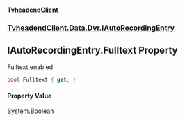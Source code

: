 #### [TvheadendClient](./index.md 'index')
### [TvheadendClient.Data.Dvr](./TvheadendClient-Data-Dvr.md 'TvheadendClient.Data.Dvr').[IAutoRecordingEntry](./TvheadendClient-Data-Dvr-IAutoRecordingEntry.md 'TvheadendClient.Data.Dvr.IAutoRecordingEntry')
## IAutoRecordingEntry.Fulltext Property
Fulltext enabled  
```csharp
bool Fulltext { get; }
```
#### Property Value
[System.Boolean](https://docs.microsoft.com/en-us/dotnet/api/System.Boolean 'System.Boolean')  
